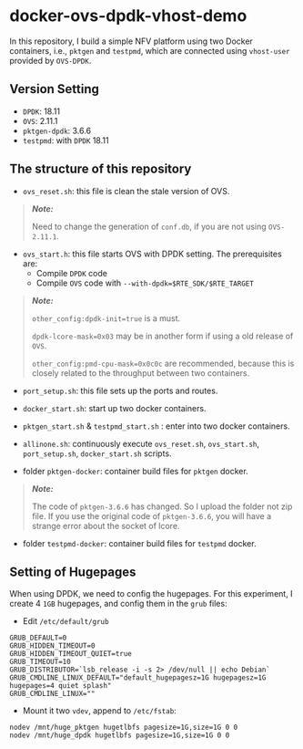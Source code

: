 # docker-ovs-dpdk-vhost-demo

In this repository, I build a simple NFV platform using two Docker containers, i.e., `pktgen` and `testpmd`, which are connected using `vhost-user` provided by `OVS-DPDK`.

## Version Setting

* `DPDK`: 18.11
* `OVS`: 2.11.1
* `pktgen-dpdk`: 3.6.6
* `testpmd`: with `DPDK` 18.11

## The structure of this repository

* `ovs_reset.sh`: this file is clean the stale version of OVS.


> **_Note:_**
> 
> Need to change the generation of `conf.db`, if you are not using `OVS-2.11.1`.

* `ovs_start.h`: this file starts OVS with DPDK setting. The prerequisites are:
   * Compile `DPDK` code
   * Compile `OVS` code with `--with-dpdk=$RTE_SDK/$RTE_TARGET`

> **_Note:_**
>
> `other_config:dpdk-init=true` is a must. 
> 
> `dpdk-lcore-mask=0x03` may be in another form if using a old release of `OVS`.
> 
> `other_config:pmd-cpu-mask=0x0c0c` are recommended, because this is closely related to the throughput between two containers.

* `port_setup.sh`: this file sets up the ports and routes.

* `docker_start.sh`: start up two docker containers.

* `pktgen_start.sh` & `testpmd_start.sh` : enter into two docker containers.

* `allinone.sh`: continuously execute `ovs_reset.sh`, `ovs_start.sh`, `port_setup.sh`, `docker_start.sh` scripts.

* folder `pktgen-docker`: container build files for `pktgen` docker.


> **_Note:_**
> 
> The code of `pktgen-3.6.6` has changed. So I upload the folder not zip file. If you use the original code of `pktgen-3.6.6`, you will have a strange error about the socket of lcore.

* folder `testpmd-docker`: container build files for `testpmd` docker.


## Setting of Hugepages

When using DPDK, we need to config the hugepages. For this experiment, I create 4 `1GB` hugepages, and config them in the `grub` files:

* Edit `/etc/default/grub`

```
GRUB_DEFAULT=0
GRUB_HIDDEN_TIMEOUT=0
GRUB_HIDDEN_TIMEOUT_QUIET=true
GRUB_TIMEOUT=10
GRUB_DISTRIBUTOR=`lsb_release -i -s 2> /dev/null || echo Debian`
GRUB_CMDLINE_LINUX_DEFAULT="default_hugepagesz=1G hugepagesz=1G hugepages=4 quiet splash"
GRUB_CMDLINE_LINUX=""
```

* Mount it two `vdev`, append to `/etc/fstab`:

```
nodev /mnt/huge_pktgen hugetlbfs pagesize=1G,size=1G 0 0
nodev /mnt/huge_dpdk hugetlbfs pagesize=1G,size=1G 0 0
```